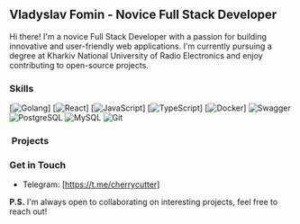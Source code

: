 ##  Vladyslav Fomin - Novice Full Stack Developer

Hi there! I'm a novice Full Stack Developer with a passion for building innovative and user-friendly web applications. I'm currently pursuing a degree at Kharkiv National University of Radio Electronics and enjoy contributing to open-source projects.

###  Skills

[![Golang](https://img.shields.io/badge/-Golang-333444?style=for-the-badge&logo=Go)] 
[![React](https://img.shields.io/badge/-React-333444?style=for-the-badge&logo=React)] 
[![JavaScript](https://img.shields.io/badge/-JavaScript-333444?style=for-the-badge&logo=JavaScript)] 
[![TypeScript](https://img.shields.io/badge/-TypeScript-333444?style=for-the-badge&logo=TypeScript)] 
[![Docker](https://img.shields.io/badge/-docker-333444?style=for-the-badge&logo=docker)]
![Swagger](https://img.shields.io/badge/-swagger-333444?style=for-the-badge&logo=swagger)
![PostgreSQL](https://img.shields.io/badge/-postgresql-333444?style=for-the-badge&logo=postgresql)
![MySQL](https://img.shields.io/badge/-mysql-333444?style=for-the-badge&logo=mysql)
![Git](https://img.shields.io/badge/-git-333444?style=for-the-badge&logo=git)

### ️ Projects

###  Get in Touch

* Telegram: [https://t.me/cherrycutter]

**P.S.** I'm always open to collaborating on interesting projects, feel free to reach out!


